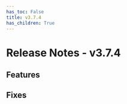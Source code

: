 ```yaml
---
has_toc: False
title: v3.7.4
has_children: True
---
```


# Release Notes - v3.7.4

## Features
## Fixes

